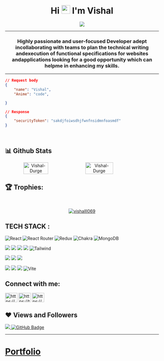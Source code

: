 <h1 align="center" >Hi <img src="https://media.giphy.com/media/hvRJCLFzcasrR4ia7z/giphy.gif" width="28"> I'm Vishal</h1>
<p align="center">
  <img src="https://readme-typing-svg.herokuapp.com/?lines=I%20Develop%20Things%20On%20Web;And;I%20Watch%20Animes;&center=true&width=500&height=50">
</p>

<hr/>
<h3 align="center">
Highly passionate and user-focused Developer adept incollaborating with teams to plan the technical writing andexecution of functional specifications for websites andapplications looking for a good opportunity which can helpme in enhancing my skills.
</h3>

<hr/>

```json
// Request body
{
    "name": "Vishal",
    "Anime": "code",

}

// Response
{
    "securityToken": "sakdjfoiwsdhjfwnfnsidmnfoasmdf"
}
```

<br/>

## 📊 Github Stats

<div align="center" style="display: flex; flex-wrap: nowrap;">
    <img width="40%" src="https://github-readme-stats.vercel.app/api?username=Vishalll069&count_private=true&show_icons=true&theme=onedark" alt="Vishal-Durge" />
    <img width="42.4%" src="http://github-readme-streak-stats.herokuapp.com?user=vishalll069&theme=onedark&date_format=M%20j%5B%2C%20Y%5D" alt="Vishal-Durge" />
    
</div>

## 🏆 Trophies:

<br/>
<p align="center"> <a href="https://github.com/ryo-ma/github-profile-trophy"><img src="https://github-profile-trophy.vercel.app/?username=vishalll069&theme=onedark" alt="vishalll069" /></a> </p>

## TECH STACK :

![React](https://img.shields.io/badge/react-%2320232a.svg?style=for-the-badge&logo=react&logoColor=%2361DAFB) ![React Router](https://img.shields.io/badge/React_Router-CA4245?style=for-the-badge&logo=react-router&logoColor=white) ![Redux](https://img.shields.io/badge/redux-%23593d88.svg?style=for-the-badge&logo=redux&logoColor=white) ![Chakra](https://img.shields.io/badge/chakra-%234ED1C5.svg?style=for-the-badge&logo=chakraui&logoColor=white) ![MongoDB](https://img.shields.io/badge/MongoDB-%234ea94b.svg?style=for-the-badge&logo=mongodb&logoColor=white)

<img src="https://img.shields.io/badge/HTML5-E34F26?style=for-the-badge&logo=html5&logoColor=white"/> <img src="https://img.shields.io/badge/CSS3-1572B6?style=for-the-badge&logo=css3&logoColor=white"/> <img src="https://img.shields.io/badge/JavaScript-323330?style=for-the-badge&logo=javascript&logoColor=F7DF1E"/> <img src="https://img.shields.io/badge/Bootstrap-563D7C?style=for-the-badge&logo=bootstrap&logoColor=white"/> ![Tailwind](https://img.shields.io/badge/Tailwind_CSS-38B2AC?style=for-the-badge&logo=tailwind-css&logoColor=white)

<img src="https://img.shields.io/badge/Node.js-339933?style=for-the-badge&logo=nodedotjs&logoColor=white"/> <img src="https://img.shields.io/badge/Express.js-000000?style=for-the-badge&logo=express&logoColor=white"/> <img src="https://img.shields.io/badge/java-%23ED8B00.svg?style=for-the-badge&logo=java&logoColor=white"/>

<img src="https://img.shields.io/badge/npm-CB3837?style=for-the-badge&logo=npm&logoColor=white"/> <img src="https://img.shields.io/badge/GitHub-100000?style=for-the-badge&logo=github&logoColor=white"/> <img src="https://img.shields.io/badge/GIT-E44C30?style=for-the-badge&logo=git&logoColor=white"/> ![Vite](https://img.shields.io/badge/vite-%23646CFF.svg?style=for-the-badge&logo=vite&logoColor=white)

## Connect with me:

<p align="left">  
<a href="https://www.linkedin.com/in/vishal-durge-745275210/" target="blank"><img align="center" src="https://raw.githubusercontent.com/rahuldkjain/github-profile-readme-generator/master/src/images/icons/Social/linked-in-alt.svg" alt="https://www.linkedin.com/in/vishal-durge-745275210/" height="30" width="40" /></a> 
<a href="https://twitter.com/fullstuckVishal" target="blank"><img align="center" src="https://raw.githubusercontent.com/rahuldkjain/github-profile-readme-generator/master/src/images/icons/Social/twitter.svg" alt="https://twitter.com/fullstuckVishal" height="30" width="40" /></a>
<a href="https://www.instagram.com/vishalll069/" target="blank"><img align="center" src="https://raw.githubusercontent.com/rahuldkjain/github-profile-readme-generator/master/src/images/icons/Social/instagram.svg" alt="https://www.instagram.com/vishalll069/" height="30" width="40" /></a>
</p>

## ❤ Views and Followers

<a href="https://github.com/vishalll069/github-profile-views-counter">
    <img src="https://komarev.com/ghpvc/?username=vishalll069">
</a>
<a href="https://github.com/vishalll069?tab=followers"><img src="https://img.shields.io/github/followers/vishalll069?label=Followers&style=social" alt="GitHub Badge"></a>

 <hr/>

# [Portfolio](https://vishalll069.github.io/)

<!-- - 👋 Hi, I’m @Vishalll069
- 👀 I’m interested in Web Development
- 🌱 I’m currently learning ReactJs And Many Exciting things that Can do wonders... -->

<!---
Vishalll069/Vishalll069 is a ✨ special ✨ repository because its `README.md` (this file) appears on your GitHub profile.
You can click the Preview link to take a look at your changes.
--->
